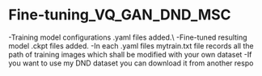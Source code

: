 # Fine-tuning_VQ_GAN_DND_MSC
-Training model configurations .yaml files added.\\
-Fine-tuned resulting model .ckpt files added.
-In each .yaml files mytrain.txt file records all the path of training images which shall be modified with your own dataset
-If you want to use my DND dataset you can download it from another respo
